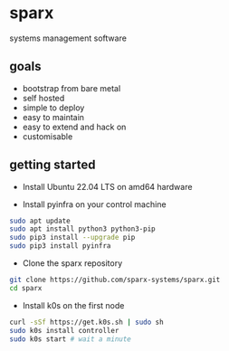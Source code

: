# sparx
systems management software

## goals
- bootstrap from bare metal
- self hosted
- simple to deploy
- easy to maintain
- easy to extend and hack on
- customisable

## getting started
- Install Ubuntu 22.04 LTS on amd64 hardware

- Install pyinfra on your control machine
```bash
sudo apt update
sudo apt install python3 python3-pip
sudo pip3 install --upgrade pip
sudo pip3 install pyinfra
```

- Clone the sparx repository
```bash
git clone https://github.com/sparx-systems/sparx.git
cd sparx
```

- Install k0s on the first node
```bash
curl -sSf https://get.k0s.sh | sudo sh
sudo k0s install controller
sudo k0s start # wait a minute
```


